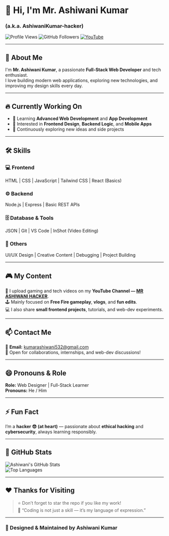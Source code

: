 # 👋 Hi, I'm Mr. Ashiwani Kumar  
### (a.k.a. **AshiwaniKumar-hacker**)

![Profile Views](https://komarev.com/ghpvc/?username=AshiwaniKumar-hacker&color=red)
![GitHub Followers](https://img.shields.io/github/followers/AshiwaniKumar-hacker?style=social)
[![YouTube](https://img.shields.io/badge/YouTube-AshiwaniXP-red?style=for-the-badge&logo=youtube)](https://www.youtube.com/channel/UCKATJhVrJhuEKuanDYByHhQ)



---

## 💫 About Me

I'm **Mr. Ashiwani Kumar**, a passionate **Full-Stack Web Developer** and tech enthusiast.  
I love building modern web applications, exploring new technologies, and improving my design skills every day.

---

## 🔥 Currently Working On

- 🌱 Learning **Advanced Web Development** and **App Development**  
- 👀 Interested in **Frontend Design**, **Backend Logic**, and **Mobile Apps**  
- 🧠 Continuously exploring new ideas and side projects  

---

## 🛠️ Skills

### 💻 Frontend
HTML | CSS | JavaScript | Tailwind CSS | React (Basics)

### ⚙️ Backend
Node.js | Express | Basic REST APIs

### 🗄️ Database & Tools
JSON | Git | VS Code | InShot (Video Editing)

### 🎨 Others
UI/UX Design | Creative Content | Debugging | Project Building

---

## 🎮 My Content

🎥 I upload gaming and tech videos on my **YouTube Channel — [MR ASHIWANI HACKER](https://www.youtube.com/@MRASHIWANIHACKER)**.  
🕹️ Mainly focused on **Free Fire gameplay**, **vlogs**, and **fun edits**.  
💻 I also share **small frontend projects**, tutorials, and web-dev experiments.

---

## 📫 Contact Me

📧 **Email:** [kumarashiwani532@gmail.com](mailto:kumarashiwani532@gmail.com)  
💬 Open for collaborations, internships, and web-dev discussions!

---

## 😄 Pronouns & Role

**Role:** Web Designer | Full-Stack Learner  
**Pronouns:** He / Him  

---

## ⚡ Fun Fact

I’m a **hacker 😎 (at heart)** — passionate about **ethical hacking** and **cybersecurity**, always learning responsibly.  

---

## 🧩 GitHub Stats

![Ashiwani's GitHub Stats](https://github-readme-stats.vercel.app/api?username=AshiwaniKumar-hacker&show_icons=true&theme=radical)  
![Top Languages](https://github-readme-stats.vercel.app/api/top-langs/?username=AshiwaniKumar-hacker&layout=compact&theme=radical)

---

## ❤️ Thanks for Visiting  

> ⭐ Don’t forget to star the repo if you like my work!  
> 💬 “Coding is not just a skill — it’s my language of expression.”  

---

### 🚀 Designed & Maintained by **Ashiwani Kumar**

<!---
AshiwaniKumar-hacker/AshiwaniKumar-hacker is a ✨ special ✨ repository because its `README.md` (this file) appears on your GitHub profile.
You can click the Preview link to take a look at your changes.
--->
